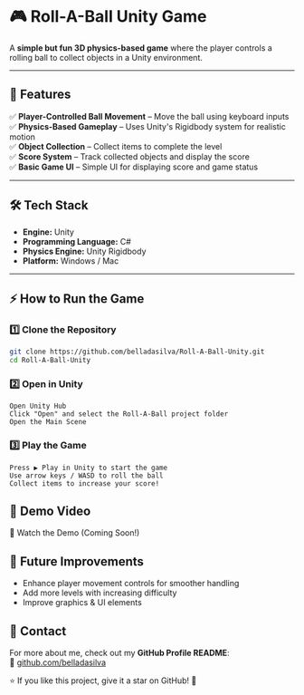 # 🎮 Roll-A-Ball Unity Game  

A **simple but fun 3D physics-based game** where the player controls a rolling ball to collect objects in a Unity environment.  

---

## 🚀 Features  

✅ **Player-Controlled Ball Movement** – Move the ball using keyboard inputs  
✅ **Physics-Based Gameplay** – Uses Unity's Rigidbody system for realistic motion  
✅ **Object Collection** – Collect items to complete the level  
✅ **Score System** – Track collected objects and display the score  
✅ **Basic Game UI** – Simple UI for displaying score and game status  

---

## 🛠️ Tech Stack  

- **Engine:** Unity 
- **Programming Language:** C#  
- **Physics Engine:** Unity Rigidbody  
- **Platform:** Windows / Mac  

---

## ⚡ How to Run the Game  

### 1️⃣ Clone the Repository  
```bash
git clone https://github.com/belladasilva/Roll-A-Ball-Unity.git
cd Roll-A-Ball-Unity
```
### 2️⃣ Open in Unity
```
Open Unity Hub
Click "Open" and select the Roll-A-Ball project folder
Open the Main Scene
```
### 3️⃣ Play the Game
```
Press ▶ Play in Unity to start the game
Use arrow keys / WASD to roll the ball
Collect items to increase your score!
```

## 🎥 Demo Video
🔗 Watch the Demo (Coming Soon!)

## 📌 Future Improvements
- Enhance player movement controls for smoother handling
- Add more levels with increasing difficulty
- Improve graphics & UI elements

## 📩 Contact
For more about me, check out my **GitHub Profile README**:  
🔗 [github.com/belladasilva](https://github.com/belladasilva)

⭐ If you like this project, give it a star on GitHub! 🌟
